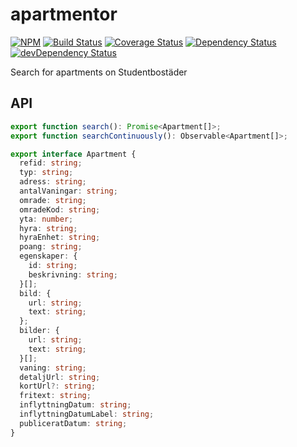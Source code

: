 # apartmentor

[![NPM](https://img.shields.io/npm/v/apartmentor.svg)](https://www.npmjs.com/package/apartmentor)
[![Build Status](https://img.shields.io/travis/maxdavidson/apartmentor/master.svg)](https://travis-ci.org/maxdavidson/apartmentor)
[![Coverage Status](https://img.shields.io/coveralls/maxdavidson/apartmentor/master.svg)](https://coveralls.io/github/maxdavidson/apartmentor?branch=master)
[![Dependency Status](https://img.shields.io/david/maxdavidson/apartmentor.svg)](https://david-dm.org/maxdavidson/apartmentor)
[![devDependency Status](https://img.shields.io/david/dev/maxdavidson/apartmentor.svg)](https://david-dm.org/maxdavidson/apartmentor?type=dev)

Search for apartments on Studentbostäder

## API

```typescript
export function search(): Promise<Apartment[]>;
export function searchContinuously(): Observable<Apartment[]>;

export interface Apartment {
  refid: string;
  typ: string;
  adress: string;
  antalVaningar: string;
  omrade: string;
  omradeKod: string;
  yta: number;
  hyra: string;
  hyraEnhet: string;
  poang: string;
  egenskaper: {
    id: string;
    beskrivning: string;
  }[];
  bild: {
    url: string;
    text: string;
  };
  bilder: {
    url: string;
    text: string;
  }[];
  vaning: string;
  detaljUrl: string;
  kortUrl?: string;
  fritext: string;
  inflyttningDatum: string;
  inflyttningDatumLabel: string;
  publiceratDatum: string;
}
```

